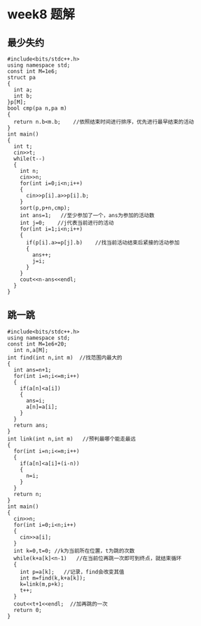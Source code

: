 # week8 题解
## 最少失约
    #include<bits/stdc++.h>
    using namespace std;
    const int M=1e6;
    struct pa
    {
      int a;
      int b;
    }p[M];
    bool cmp(pa n,pa m)
    {
      return n.b<m.b;    //依照结束时间进行排序，优先进行最早结束的活动
    }
    int main()
    {
      int t;
      cin>>t;
      while(t--)
      {
        int n;
        cin>>n;
        for(int i=0;i<n;i++)
        {
          cin>>p[i].a>>p[i].b;
        }
        sort(p,p+n,cmp);
        int ans=1;   //至少参加了一个，ans为参加的活动数
        int j=0;    //j代表当前进行的活动
        for(int i=1;i<n;i++)
        {
          if(p[i].a>=p[j].b)    //找当前活动结束后紧接的活动参加
          {
            ans++;
            j=i;
          }
        }
        cout<<n-ans<<endl;
      }
    }

## 跳一跳

    #include<bits/stdc++.h>
    using namespace std;
    const int M=1e6+20;
      int n,a[M];
    int find(int n,int m)  //找范围内最大的
    {
      int ans=n+1;
      for(int i=n;i<=m;i++)
      {
        if(a[n]<a[i])
        {
          ans=i;
          a[n]=a[i];
        }
      }
      return ans;
    }
    int link(int n,int m)   //预判最哪个能走最远
    {
      for(int i=n;i<=m;i++)
      {
        if(a[n]<a[i]+(i-n))
        {
          n=i;
        }
      }
      return n;
    }
    int main()
    {
      cin>>n;
      for(int i=0;i<n;i++)
      {
        cin>>a[i];
      }
      int k=0,t=0; //k为当前所在位置，t为跳的次数
      while(k+a[k]<n-1)   //在当前位再跳一次即可到终点，就结束循环
      {
        int p=a[k];   //记录，find会改变其值
        int m=find(k,k+a[k]);
        k=link(m,p+k);
        t++;
      }
      cout<<t+1<<endl;  //加再跳的一次
      return 0;   
    }
